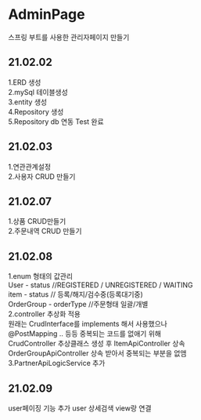 # AdminPage
스프링 부트를 사용한 관리자페이지 만들기

## 21.02.02
1.ERD 생성  
2.mySql 테이블생성  
3.entity 생성  
4.Repository 생성  
5.Repository db 연동 Test 완료  


## 21.02.03  
1.연관관계설정  
2.사용자 CRUD 만들기  

## 21.02.07  
1.상품 CRUD만들기  
2.주문내역 CRUD 만들기
  

## 21.02.08  
1.enum 형태의 값관리  
  User - status //REGISTERED / UNREGISTERED / WAITING  
  item - status  // 등록/해지/검수중(등록대기중)  
  OrderGroup - orderType  //주문형태 일괄/개별  
2.controller 추상화 적용  
 원래는 CrudInterface를 implements 해서 사용했으나    
 @PostMapping .. 등등 중복되는 코드를 없애기 위해  
  CrudController 추상클래스 생성 후 
  ItemApiController 상속  
  OrderGroupApiController  상속 
  받아서 중복되는 부분을 없앰  
3.PartnerApiLogicService 추가
 

## 21.02.09 
user페이징 기능 추가
user 상세검색
view랑 연결
